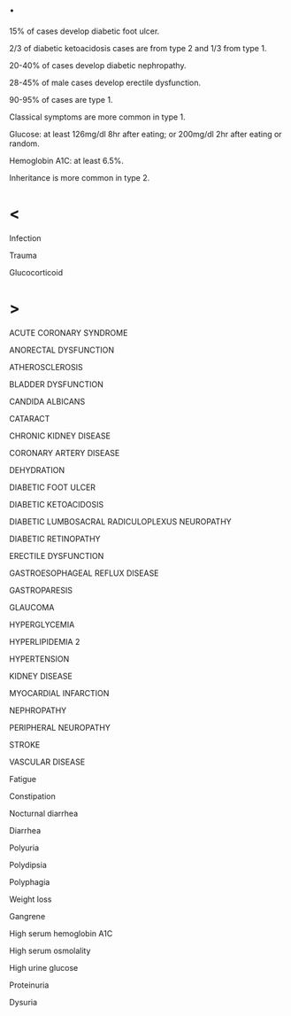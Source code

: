 # .

15% of cases develop diabetic foot ulcer.

2/3 of diabetic ketoacidosis cases are from type 2 and 1/3 from type 1.

20-40% of cases develop diabetic nephropathy.

28-45% of male cases develop erectile dysfunction.

90-95% of cases are type 1.

Classical symptoms are more common in type 1.

Glucose: at least 126mg/dl 8hr after eating; or 200mg/dl 2hr after eating or random.

Hemoglobin A1C: at least 6.5%.

Inheritance is more common in type 2.

# <

Infection

Trauma

Glucocorticoid

# >

ACUTE CORONARY SYNDROME

ANORECTAL DYSFUNCTION

ATHEROSCLEROSIS

BLADDER DYSFUNCTION

CANDIDA ALBICANS

CATARACT

CHRONIC KIDNEY DISEASE

CORONARY ARTERY DISEASE

DEHYDRATION

DIABETIC FOOT ULCER

DIABETIC KETOACIDOSIS

DIABETIC LUMBOSACRAL RADICULOPLEXUS NEUROPATHY

DIABETIC RETINOPATHY

ERECTILE DYSFUNCTION

GASTROESOPHAGEAL REFLUX DISEASE

GASTROPARESIS

GLAUCOMA

HYPERGLYCEMIA

HYPERLIPIDEMIA 2

HYPERTENSION

KIDNEY DISEASE

MYOCARDIAL INFARCTION

NEPHROPATHY

PERIPHERAL NEUROPATHY

STROKE

VASCULAR DISEASE

Fatigue

Constipation

Nocturnal diarrhea

Diarrhea

Polyuria

Polydipsia

Polyphagia

Weight loss

Gangrene

High serum hemoglobin A1C

High serum osmolality

High urine glucose

Proteinuria

Dysuria
